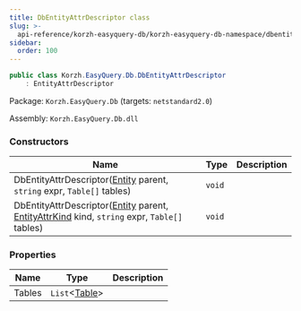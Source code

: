 ```yaml
---
title: DbEntityAttrDescriptor class
slug: >-
  api-reference/korzh-easyquery-db/korzh-easyquery-db-namespace/dbentityattrdescriptor-class
sidebar:
  order: 100
---
```


```csharp
public class Korzh.EasyQuery.Db.DbEntityAttrDescriptor
    : EntityAttrDescriptor

```
Package: `Korzh.EasyQuery.Db` (targets: `netstandard2.0`)

Assembly: `Korzh.EasyQuery.Db.dll`

### Constructors

| Name | Type | Description | 
| --- | --- | --- | 
| DbEntityAttrDescriptor([Entity](///easyquery/docs/api-reference/korzh-easyquery/korzh-easyquery-namespace/entity-class) parent, `string` expr, `Table[]` tables) | `void` |  | 
| DbEntityAttrDescriptor([Entity](///easyquery/docs/api-reference/korzh-easyquery/korzh-easyquery-namespace/entity-class) parent, [EntityAttrKind](///easyquery/docs/api-reference/easydata-core/easydata-namespace/entityattrkind-enum) kind, `string` expr, `Table[]` tables) | `void` |  | 


### Properties

| Name | Type | Description | 
| --- | --- | --- | 
| Tables | `List`&lt;[Table](///easyquery/docs/api-reference/korzh-easyquery-db/korzh-easyquery-db-namespace/table-class)&gt; |  |
